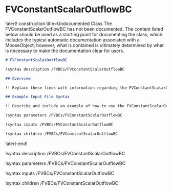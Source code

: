 # FVConstantScalarOutflowBC

!alert! construction title=Undocumented Class
The FVConstantScalarOutflowBC has not been documented. The content listed below should be used as a starting point for
documenting the class, which includes the typical automatic documentation associated with a
MooseObject; however, what is contained is ultimately determined by what is necessary to make the
documentation clear for users.

```markdown
# FVConstantScalarOutflowBC

!syntax description /FVBCs/FVConstantScalarOutflowBC

## Overview

!! Replace these lines with information regarding the FVConstantScalarOutflowBC object.

## Example Input File Syntax

!! Describe and include an example of how to use the FVConstantScalarOutflowBC object.

!syntax parameters /FVBCs/FVConstantScalarOutflowBC

!syntax inputs /FVBCs/FVConstantScalarOutflowBC

!syntax children /FVBCs/FVConstantScalarOutflowBC
```
!alert-end!

!syntax description /FVBCs/FVConstantScalarOutflowBC

!syntax parameters /FVBCs/FVConstantScalarOutflowBC

!syntax inputs /FVBCs/FVConstantScalarOutflowBC

!syntax children /FVBCs/FVConstantScalarOutflowBC
